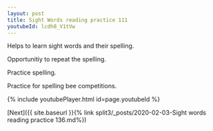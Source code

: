 ```yaml
---
layout: post
title: Sight Words reading practice 111
youtubeId: lcdh8_V1tVw
---
```

 
 
Helps to learn sight words and their spelling.

Opportunitiy to repeat the spelling. 

Practice spelling. 
 
Practice for spelling bee competitions. 
 
{% include youtubePlayer.html id=page.youtubeId %}
 
 

[Next]({{ site.baseurl }}{% link  split3/_posts/2020-02-03-Sight words reading practice 136.md%})
 
